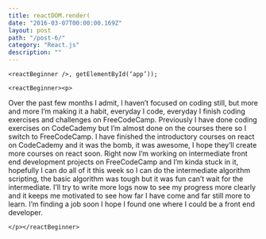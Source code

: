 ```yaml
---
title: reactDOM.render(
date: "2016-03-07T00:00:00.169Z"
layout: post
path: "/post-6/"
category: "React.js"
description: ""
---
```


```
<reactBeginner />, getElementById(‘app’));

<reactBeginner><p>
```

Over the past few months I admit, I haven’t focused on coding still, but more and more I’m making it a habit, everyday I code, everyday I finish coding exercises and challenges on FreeCodeCamp. Previously I have done coding exercises on CodeCademy but I’m almost done on the courses there so I switch to FreeCodeCamp. I have finished the introductory courses on react on CodeCademy and it was the bomb, it was awesome, I hope they’ll create more courses on react soon. Right now I’m working on intermediate front end development  projects on FreeCodeCamp and I’m kinda stuck in it, hopefully I can do all of it this week so I can do the intermediate algorithm scripting, the basic algorithm was tough but it was fun can’t wait for the intermediate. I’ll try to write more logs now to see my progress more clearly and it keeps me motivated to see how far I have come and far still more to learn. I’m finding a job soon I hope I found one where I could be a front end developer.

```
</p></reactBeginner>
```
